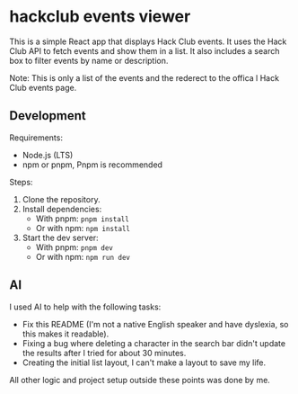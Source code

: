 # hackclub events viewer

This is a simple React app that displays Hack Club events.
It uses the Hack Club API to fetch events and show them in a list.
It also includes a search box to filter events by name or description.

Note: This is only a list of the events and the rederect to the offica l Hack Club events page.

## Development

Requirements:

- Node.js (LTS)
- npm or pnpm, Pnpm is recommended

Steps:

1. Clone the repository.
2. Install dependencies:
    - With pnpm: `pnpm install`
    - Or with npm: `npm install`
3. Start the dev server:
    - With pnpm: `pnpm dev`
    - Or with npm: `npm run dev`

## AI

I used AI to help with the following tasks:

- Fix this README (I'm not a native English speaker and have dyslexia, so this makes it readable).
- Fixing a bug where deleting a character in the search bar didn't update the results after I tried for about 30 minutes.
- Creating the initial list layout, I can't make a layout to save my life.

All other logic and project setup outside these points was done by me.
